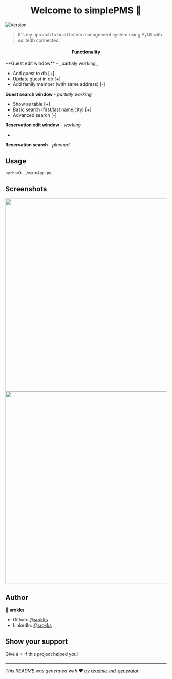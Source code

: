 <h1 align="center">Welcome to simplePMS 👋</h1>
<p>
  <img alt="Version" src="https://img.shields.io/badge/version-0.1-blue.svg?cacheSeconds=2592000" />
</p>

> It's my aproach to build hotem management system using PyQt with sqlitedb connected.
> 
<h4 align="center">Functionality</h4>
**Guest edit window** - _partialy working_
<ul><li>Add guest to db [+]</li>
<li>Update guest in db [+]</li>
<li>Add family member  (with same address) [-]</li></ul>



**Guest search window** - _partialy working_
<ul><li>Show as table [+]</li>

<li>Basic search (first/last name,city) [+]</li>
<li>Advanced search [-]</li>
</ul>

**Reservation edit window** - _working_
<ul>
<li></li>
</ul>

**Reservation search** - _planned_



## Usage

```sh
python3 ./mainApp.py
```

## Screenshots
<img src="https://db3pap003files.storage.live.com/y4mwRlThpfrWqFcvLkdmxAFJPv4L20S8BV2IFc88OLBoVk6brEri4g1fRmLxCmcjBiNir75oNP0pwtX-bPP4X3rSQprCPoM7UyCx9tZxdy78VyMrHGp3x8DyMGZMEDeOhInxaO4Z-sUBYiPzrcPh6Hezmw-3kwbGSYBcH2Pcs4tEsbvNNOqLXwZXEWkQ8eHXCXr?width=1024&height=635&cropmode=none" width="800" height="600" />
<img src="https://db3pap003files.storage.live.com/y4mlbq9TjLnZPVmH8aHeHn1x6jJVVkEDTm7gViy3QcDo3u71m4TsHeb7nYvo7dOQj2VlbRP8fTQfXq_5v4ifkPReoFtp0vPy4R_RYT-UOSeVPvepnaelWWRfEO4x4D6THdGhEAsXVGaz6oPN55hP_Ghu9-N8VaUFlvyMpdBt82TUum7hel0Hf82LQ5GYqt0v5ke?width=1992&height=1542&cropmode=none" width="800" height="600" />

## Author

👤 **srokks**

* Github: [@srokks](https://github.com/srokks)
* LinkedIn: [@srokks](https://linkedin.com/in/srokks)

## Show your support

Give a ⭐️ if this project helped you!

***
_This README was generated with ❤️ by [readme-md-generator](https://github.com/kefranabg/readme-md-generator)_